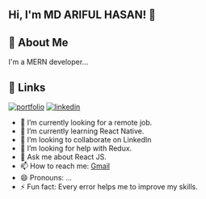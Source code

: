 ## Hi, I'm MD ARIFUL HASAN! 👋

## 🚀 About Me
I'm a MERN developer...

## 🔗 Links
[![portfolio](https://img.shields.io/badge/my_portfolio-000?style=for-the-badge&logo=ko-fi&logoColor=white)](https://my-portfolio-1-bbaf1.web.app/)
[![linkedin](https://img.shields.io/badge/linkedin-0A66C2?style=for-the-badge&logo=linkedin&logoColor=white)](https://www.linkedin.com/in/md-ariful-hasan-716a31216/)




- 🔭 I’m currently looking for a remote job.
- 🌱 I’m currently learning React Native.
- 👯 I’m looking to collaborate on LinkedIn
- 🤔 I’m looking for help with Redux.
- 💬 Ask me about React JS.
- 📫 How to reach me: [Gmail](mdahtotul@gmail.com)
- 😄 Pronouns: ...
- ⚡ Fun fact: Every error helps me to improve my skills.

